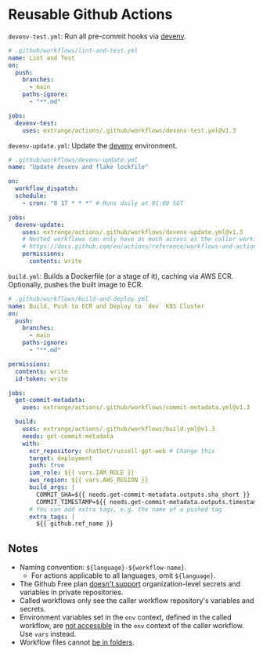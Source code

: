 # Reusable Github Actions

`devenv-test.yml`: Run all pre-commit hooks via [devenv].

```yaml
# .github/workflows/lint-and-test.yml
name: Lint and Test
on:
  push:
    branches:
      - main
    paths-ignore:
      - "**.md"

jobs:
  devenv-test:
    uses: extrange/actions/.github/workflows/devenv-test.yml@v1.3
```

`devenv-update.yml`: Update the [devenv] environment.

```yaml
# .github/workflows/devenv-update.yml
name: "Update devenv and flake lockfile"

on:
  workflow_dispatch:
  schedule:
    - cron: "0 17 * * *" # Runs daily at 01:00 SGT

jobs:
  devenv-update:
    uses: extrange/actions/.github/workflows/devenv-update.yml@v1.3
    # Nested workflows can only have as much access as the caller workflow.
    # https://docs.github.com/en/actions/reference/workflows-and-actions/reusable-workflows#access-and-permissions-for-nested-workflows
    permissions:
      contents: write
```

`build.yml`: Builds a Dockerfile (or a stage of it), caching via AWS ECR. Optionally, pushes the built image to ECR.

```yaml
# .github/workflows/build-and-deploy.yml
name: Build, Push to ECR and Deploy to `dev` K8S Cluster
on:
  push:
    branches:
      - main
    paths-ignore:
      - "**.md"

permissions:
  contents: write
  id-token: write

jobs:
  get-commit-metadata:
    uses: extrange/actions/.github/workflows/commit-metadata.yml@v1.3

  build:
    uses: extrange/actions/.github/workflows/build.yml@v1.3
    needs: get-commit-metadata
    with:
      ecr_repository: chatbot/russell-gpt-web # Change this
      target: deployment
      push: true
      iam_role: ${{ vars.IAM_ROLE }}
      aws_region: ${{ vars.AWS_REGION }}
      build_args: |
        COMMIT_SHA=${{ needs.get-commit-metadata.outputs.sha_short }}
        COMMIT_TIMESTAMP=${{ needs.get-commit-metadata.outputs.timestamp }}
      # You can add extra tags, e.g. the name of a pushed tag
      extra_tags: |
        ${{ github.ref_name }}
```

## Notes

- Naming convention: `${language}-${workflow-name}`.
  - For actions applicable to all languages, omit `${language}`.
- The Github Free plan [doesn't support] organization-level secrets and variables in private repositories.
- Called workflows only see the caller workflow repository's variables and secrets.
- Environment variables set in the `env` context, defined in the called workflow, are [not accessible] in the `env` context of the caller workflow. Use `vars` instead.
- Workflow files cannot [be in folders].

[doesn't support]: https://docs.github.com/en/actions/writing-workflows/choosing-what-your-workflow-does/store-information-in-variables#creating-configuration-variables-for-an-organization
[be in folders]: https://github.com/orgs/community/discussions/10773
[not accessible]: https://docs.github.com/en/actions/sharing-automations/reusing-workflows#limitations
[devenv]: https://devenv.sh
